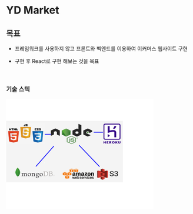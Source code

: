 # YD Market

## 목표

- 프레임워크를 사용하지 않고 프론트와 벡엔드를 이용하여 이커머스 웹사이트 구현
- 구현 후 React로 구현 해보는 것을 목표

  <br>

### 기술 스텍

<img src="./stack.png" height="300px">
